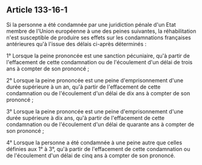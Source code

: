 Article 133-16-1
----
Si la personne a été condamnée par une juridiction pénale d'un Etat membre de
l'Union européenne à une des peines suivantes, la réhabilitation n'est
susceptible de produire ses effets sur les condamnations françaises antérieures
qu'à l'issue des délais ci-après déterminés :

1° Lorsque la peine prononcée est une sanction pécuniaire, qu'à partir de
l'effacement de cette condamnation ou de l'écoulement d'un délai de trois ans à
compter de son prononcé ;

2° Lorsque la peine prononcée est une peine d'emprisonnement d'une durée
supérieure à un an, qu'à partir de l'effacement de cette condamnation ou de
l'écoulement d'un délai de dix ans à compter de son prononcé ;

3° Lorsque la peine prononcée est une peine d'emprisonnement d'une durée
supérieure à dix ans, qu'à partir de l'effacement de cette condamnation ou de
l'écoulement d'un délai de quarante ans à compter de son prononcé ;

4° Lorsque la personne a été condamnée à une peine autre que celles définies aux
1° à 3°, qu'à partir de l'effacement de cette condamnation ou de l'écoulement
d'un délai de cinq ans à compter de son prononcé.
